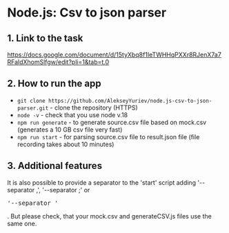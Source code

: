 <h1>Node.js: Csv to json parser</h1>

<h2>1. Link to the task</h2>

https://docs.google.com/document/d/15tyXbq8f1IeTWHHqPXXr8RJenX7a7RFaldXhomSlfgw/edit?pli=1&tab=t.0

<h2>2. How to run the app</h2>

- `git clone https://github.com/AlekseyYuriev/node.js-csv-to-json-parser.git` - clone the repository (HTTPS)
- `node -v` - check that you use node v.18
- `npm run generate` - to generate source.csv file based on mock.csv (generates a 10 GB csv file very fast)
- `npm run start` - for parsing source.csv file to result.json file (file recording takes about 10 minutes)

<h2>3. Additional features</h2>

It is also possible to provide a separator to the 'start' script adding '--separator ,', '--separator ;' or <pre>'--separator  '</pre>. But please check, that your mock.csv and generateCSV.js files use the same one.
